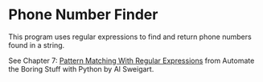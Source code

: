 # Phone Number Finder

This program uses regular expressions to find and return phone numbers found in a string.

See Chapter 7: [Pattern Matching With Regular Expressions](https://automatetheboringstuff.com/2e/chapter7/) from Automate the Boring Stuff with Python by Al Sweigart.